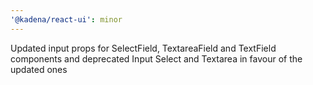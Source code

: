 ```yaml
---
'@kadena/react-ui': minor
---
```


Updated input props for SelectField, TextareaField and TextField components and deprecated Input Select and Textarea in favour of the updated ones
